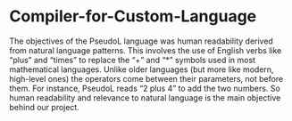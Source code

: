# Compiler-for-Custom-Language

The objectives of the PseudoL language was human readability derived from natural language patterns. This involves the use of English verbs like “plus” and “times” to replace the “+” and “*” symbols used in most mathematical languages. Unlike older languages (but more like modern, high-level ones) the operators come between their parameters, not before them. For instance, PseudoL reads “2 plus 4” to add the two numbers. So human readability and relevance to natural language is the main objective behind our project.
